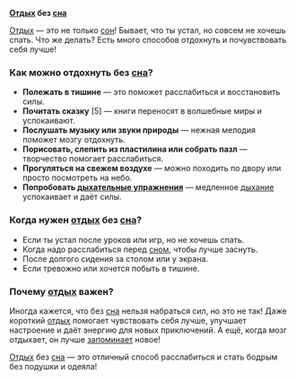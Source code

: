 **[Отдых](Отдых.md) без [сна](Сон.md)**

[Отдых](Отдых.md) — это не только [сон](Сон.md)! Бывает, что ты устал, но совсем не хочешь спать. Что же делать? Есть много способов отдохнуть и почувствовать себя лучше!

### Как можно отдохнуть без [сна](Сон.md)?
- **Полежать в тишине** — это поможет расслабиться и восстановить силы.
- **Почитать сказку** [5] — книги переносят в волшебные миры и успокаивают.
- **Послушать музыку или звуки природы** — нежная мелодия поможет мозгу отдохнуть.
- **Порисовать, слепить из пластилина или собрать пазл** — творчество помогает расслабиться.
- **Прогуляться на свежем воздухе** — можно походить по двору или просто посмотреть на небо.
- **Попробовать [дыхательные упражнения](Медитация_и_дыхание.md)** — медленное [дыхание](Медитация_и_дыхание.md) успокаивает и даёт силы.

### Когда нужен [отдых](Отдых.md) без [сна](Сон.md)?
- Если ты устал после уроков или игр, но не хочешь спать.
- Когда надо расслабиться перед [сном](Сон.md), чтобы лучше заснуть.
- После долгого сидения за столом или у экрана.
- Если тревожно или хочется побыть в тишине.

### Почему [отдых](Отдых.md) важен?
Иногда кажется, что без [сна](Сон.md) нельзя набраться сил, но это не так! Даже короткий [отдых](Отдых.md) помогает чувствовать себя лучше, улучшает настроение и даёт энергию для новых приключений. А ещё, когда мозг отдыхает, он лучше [запоминает](Как_сон_помогает_запоминать.md) новое!

[Отдых](Отдых.md) без [сна](Сон.md) — это отличный способ расслабиться и стать бодрым без подушки и одеяла!

